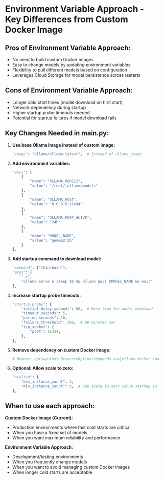 # Environment Variable Approach - Key Differences from Custom Docker Image

## Pros of Environment Variable Approach:
- No need to build custom Docker images
- Easy to change models by updating environment variables
- Flexibility to pull different models based on configuration
- Leverages Cloud Storage for model persistence across restarts

## Cons of Environment Variable Approach:
- Longer cold start times (model download on first start)
- Network dependency during startup
- Higher startup probe timeouts needed
- Potential for startup failures if model download fails

## Key Changes Needed in __main__.py:

1. **Use base Ollama image instead of custom image:**
   ```python
   "image": "ollama/ollama:latest",  # Instead of ollama_image
   ```

2. **Add environment variables:**
   ```python
   "envs": [
       {
           "name": "OLLAMA_MODELS",
           "value": "/root/.ollama/models"
       },
       {
           "name": "OLLAMA_HOST", 
           "value": "0.0.0.0:11434"
       },
       {
           "name": "OLLAMA_KEEP_ALIVE",
           "value": "24h"
       },
       {
           "name": "MODEL_NAME",
           "value": "gemma2:2b"
       }
   ],
   ```

3. **Add startup command to download model:**
   ```python
   "command": ["/bin/bash"],
   "args": [
       "-c", 
       "ollama serve & sleep 10 && ollama pull $MODEL_NAME && wait"
   ],
   ```

4. **Increase startup probe timeouts:**
   ```python
   "startup_probe": {
       "initial_delay_seconds": 60,  # More time for model download
       "timeout_seconds": 5,
       "period_seconds": 10,
       "failure_threshold": 360,  # 60 minutes max
       "tcp_socket": {
           "port": 11434,
       },
   },
   ```

5. **Remove dependency on custom Docker image:**
   ```python
   # Remove: opts=pulumi.ResourceOptions(depends_on=[ollama_docker_image])
   ```

6. **Optional: Allow scale to zero:**
   ```python
   "scaling": {      
       "max_instance_count": 3,
       "min_instance_count": 0,  # Can scale to zero since startup is longer anyway
   },
   ```

## When to use each approach:

**Custom Docker Image (Current):**
- Production environments where fast cold starts are critical
- When you have a fixed set of models
- When you want maximum reliability and performance

**Environment Variable Approach:**
- Development/testing environments
- When you frequently change models
- When you want to avoid managing custom Docker images
- When longer cold starts are acceptable